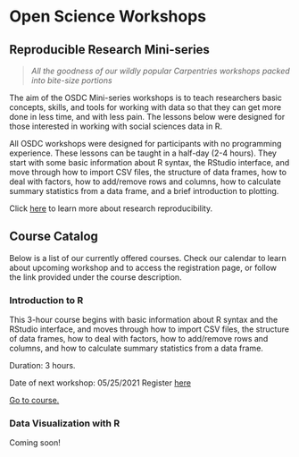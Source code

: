 # Open Science Workshops
## Reproducible Research Mini-series

> *All the goodness of our wildly popular Carpentries workshops packed into bite-size portions*

The aim of the OSDC Mini-series workshops is to teach researchers basic concepts, skills, and tools for working with data so that they can get more done in less time, and with less pain. The lessons below were designed for those interested in working with social sciences data in R.

All OSDC workshops were designed for participants with no programming experience. These lessons can be taught in a half-day (2-4 hours). They start with some basic information about R syntax, the RStudio interface, and move through how to import CSV files, the structure of data frames, how to deal with factors, how to add/remove rows and columns, how to calculate summary statistics from a data frame, and a brief introduction to plotting.

Click [here](https://guides.library.cmu.edu/reproducibility) to learn more about research reproducibility.

## Course Catalog
Below is a list of our currently offered courses. Check our calendar to learn about upcoming workshop and to access the registration page, or follow the link provided under the course description.

### Introduction to R

This 3-hour course begins with basic information about R syntax and the RStudio interface, and moves through how to import CSV files, the structure of data frames, how to deal with factors, how to add/remove rows and columns, and how to calculate summary statistics from a data frame.

Duration: 3 hours.

Date of next workshop: 05/25/2021
Register [here]()

[Go to course.]()

### Data Visualization with R 
Coming soon!

